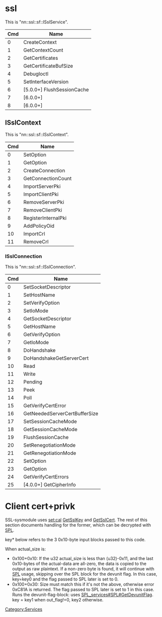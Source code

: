 # ssl

This is "nn::ssl::sf::ISslService".

| Cmd | Name                         |
| --- | ---------------------------- |
| 0   | CreateContext                |
| 1   | GetContextCount              |
| 2   | GetCertificates              |
| 3   | GetCertificateBufSize        |
| 4   | DebugIoctl                   |
| 5   | SetInterfaceVersion          |
| 6   | \[5.0.0+\] FlushSessionCache |
| 7   | \[6.0.0+\]                   |
| 8   | \[6.0.0+\]                   |

## ISslContext

This is "nn::ssl::sf::ISslContext".

| Cmd | Name                |
| --- | ------------------- |
| 0   | SetOption           |
| 1   | GetOption           |
| 2   | CreateConnection    |
| 3   | GetConnectionCount  |
| 4   | ImportServerPki     |
| 5   | ImportClientPki     |
| 6   | RemoveServerPki     |
| 7   | RemoveClientPki     |
| 8   | RegisterInternalPki |
| 9   | AddPolicyOid        |
| 10  | ImportCrl           |
| 11  | RemoveCrl           |

### ISslConnection

This is "nn::ssl::sf::ISslConnection".

| Cmd | Name                          |
| --- | ----------------------------- |
| 0   | SetSocketDescriptor           |
| 1   | SetHostName                   |
| 2   | SetVerifyOption               |
| 3   | SetIoMode                     |
| 4   | GetSocketDescriptor           |
| 5   | GetHostName                   |
| 6   | GetVerifyOption               |
| 7   | GetIoMode                     |
| 8   | DoHandshake                   |
| 9   | DoHandshakeGetServerCert      |
| 10  | Read                          |
| 11  | Write                         |
| 12  | Pending                       |
| 13  | Peek                          |
| 14  | Poll                          |
| 15  | GetVerifyCertError            |
| 16  | GetNeededServerCertBufferSize |
| 17  | SetSessionCacheMode           |
| 18  | GetSessionCacheMode           |
| 19  | FlushSessionCache             |
| 20  | SetRenegotiationMode          |
| 21  | GetRenegotiationMode          |
| 22  | SetOption                     |
| 23  | GetOption                     |
| 24  | GetVerifyCertErrors           |
| 25  | \[4.0.0+\] GetCipherInfo      |

# Client cert+privk

SSL-sysmodule uses [set:cal](Settings%20services.md "wikilink")
[GetSslKey](Settings%20services#GetSslKey.md##GetSslKey "wikilink") and
[GetSslCert](Settings%20services#GetSslCert.md##GetSslCert "wikilink").
The rest of this section documents handling for the former, which can be
decrypted with [SPL](SPL%20services.md "wikilink").

key\* below refers to the 3 0x10-byte input blocks passed to this code.

When actual\_size is:

  - 0x100+0x10: If the u32 actual\_size is less than (u32)-0x11, and the
    last 0x10-bytes of the actual-data are all-zero, the data is copied
    to the output as raw plaintext. If a non-zero byte is found, it will
    continue with [SPL](SPL%20services.md "wikilink") usage, skipping
    over the SPL block for the devunit flag. In this case, key=key0 and
    the flag passed to SPL later is set to 0.
  - 0x100+0x30: Size must match this if it's not the above, otherwise
    error 0xC81A is returned. The flag passed to SPL later is set to 1
    in this case. Runs the devunit-flag-block: uses
    [SPL\_services\#SPL\#GetDevunitFlag](SPL%20services#SPL#GetDevunitFlag.md##SPL#GetDevunitFlag "wikilink").
    key = key1 when out\_flag\!=0, key2 otherwise.

[Category:Services](Category:Services "wikilink")
